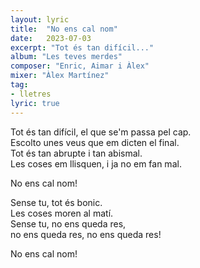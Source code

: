 ```yaml
---
layout: lyric
title:  "No ens cal nom"
date:   2023-07-03
excerpt: "Tot és tan difícil..."
album: "Les teves merdes"
composer: "Enric, Aimar i Àlex"
mixer: "Àlex Martínez"
tag:
- lletres
lyric: true
---
```


Tot és tan difícil, el que se'm passa pel cap.<br>
Escolto unes veus que em dicten el final.<br>
Tot és tan abrupte i tan abismal.<br>
Les coses em llisquen, i ja no em fan mal.

No ens cal nom!

Sense tu, tot és bonic.<br>
Les coses moren al matí.<br>
Sense tu, no ens queda res,<br>
no ens queda res, no ens queda res!

No ens cal nom!